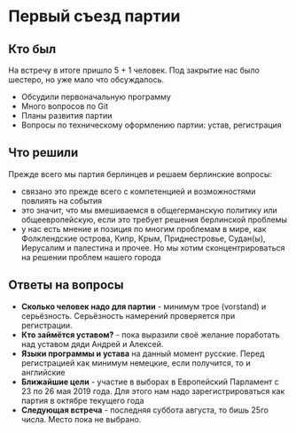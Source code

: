 # Первый съезд партии

## Кто был

На встречу в итоге пришло 5 + 1 человек. Под закрытие нас было шестеро, но уже мало что обсуждалось.

- Обсудили первоначальную программу
- Много вопросов по Git
- Планы развития партии
- Вопросы по техническому оформлению партии: устав, регистрация

## Что решили

Прежде всего мы партия берлинцев и решаем берлинские вопросы:

- связано это прежде всего с компетенцией и возможностями повлиять на события
- это значит, что мы вмешиваемся в общегерманскую политику или общеевропейскую, если это требует решения берлинской проблемы
- у нас есть мнение и позиция по многим проблемам в мире, как Фолклендские острова, Кипр, Крым, Приднестровье, Судан(ы), Иерусалим и палестина и прочее. Но мы хотим сконцентрироваться на решении проблем нашего города

## Ответы на вопросы

- **Сколько человек надо для партии** - минимум трое (vorstand) и серьёзность. Серьёзность намерений проверяется при регистрации.
- **Кто займётся уставом?** - пока выразили своё желание поработать над уставом дяди Андрей и Алексей. 
- **Языки программы и устава** на данный момент русские. Перед регистрацией как минимум немецкие, если получится, то и английские
- **Ближайшие цели** - участие в выборах в Европейский Парламент с 23 по 26 мая 2019 года. Для этого нам надо зарегистрироваться как партия в октябре текущего года
- **Следующая встреча** - последняя суббота августа, то бишь 25го числа. Место пока не выбрано.